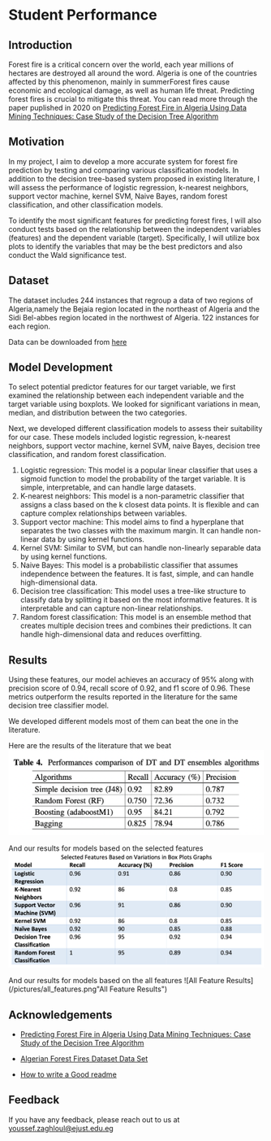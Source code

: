 
# Student Performance 

## Introduction
Forest fire is a critical concern over the world, each year millions of hectares are destroyed all around the word. Algeria is one of the countries affected by this phenomenon, mainly in summerForest fires cause economic and ecological damage, as well as human life threat. Predicting forest fires is crucial to mitigate this threat.
You can read more through the paper puplished in 2020 on [Predicting Forest Fire in Algeria Using Data Mining Techniques: Case Study of the Decision Tree Algorithm](https://www.researchgate.net/publication/339062373_Predicting_Forest_Fire_in_Algeria_Using_Data_Mining_Techniques_Case_Study_of_the_Decision_Tree_Algorithm/download)

## Motivation
In my project, I aim to develop a more accurate system for forest fire prediction by testing and comparing various classification models. In addition to the decision tree-based system proposed in existing literature, I will assess the performance of logistic regression, k-nearest neighbors, support vector machine, kernel SVM, Naive Bayes, random forest classification, and other classification models.

To identify the most significant features for predicting forest fires, I will also conduct tests based on the relationship between the independent variables (features) and the dependent variable (target). Specifically, I will utilize box plots to identify the variables that may be the best predictors and also conduct the Wald significance test.

## Dataset
The dataset includes 244 instances that regroup a data of two regions of Algeria,namely the Bejaia region located in the northeast of Algeria and the Sidi Bel-abbes region located in the northwest of Algeria. 122 instances for each region.

Data can be downloaded from [here](https://archive.ics.uci.edu/ml/datasets/Algerian+Forest+Fires+Dataset++)


## Model Development 
To select potential predictor features for our target variable, we first examined the relationship between each independent variable and the target variable using boxplots. We looked for significant variations in mean, median, and distribution between the two categories.

Next, we developed different classification models to assess their suitability for our case. These models included logistic regression, k-nearest neighbors, support vector machine, kernel SVM, naive Bayes, decision tree classification, and random forest classification.

1. Logistic regression: This model is a popular linear classifier that uses a sigmoid function to model the probability of the target variable. It is simple, interpretable, and can handle large datasets.
2. K-nearest neighbors: This model is a non-parametric classifier that assigns a class based on the k closest data points. It is flexible and can capture complex relationships between variables.
3. Support vector machine: This model aims to find a hyperplane that separates the two classes with the maximum margin. It can handle non-linear data by using kernel functions.
4. Kernel SVM: Similar to SVM, but can handle non-linearly separable data by using kernel functions.
5. Naive Bayes: This model is a probabilistic classifier that assumes independence between the features. It is fast, simple, and can handle high-dimensional data.
6. Decision tree classification: This model uses a tree-like structure to classify data by splitting it based on the most informative features. It is interpretable and can capture non-linear relationships.
7. Random forest classification: This model is an ensemble method that creates multiple decision trees and combines their predictions. It can handle high-dimensional data and reduces overfitting.

## Results
Using these features, our model achieves an accuracy of 95% along with precision score of 0.94, recall score of 0.92, and f1 score of 0.96. These metrics outperform the results reported in the literature for the same decision tree classifier model.

We developed different models most of them can beat the one in the literature. 

Here are the results of the literature that we beat
![Literature Results](/pictures/literature.png "Literature Results")

And our results for models based on the selected features
![Selected Feature Results](/pictures/boxplot_features.png "Selected Feature Results")

And our results for models based on the all features 
![All Feature Results](/pictures/all_features.png"All Feature Results")


## Acknowledgements

 - [Predicting Forest Fire in Algeria Using Data Mining Techniques: Case Study of the Decision Tree Algorithm](https://www.researchgate.net/publication/339062373_Predicting_Forest_Fire_in_Algeria_Using_Data_Mining_Techniques_Case_Study_of_the_Decision_Tree_Algorithm)
 
 - [Algerian Forest Fires Dataset Data Set](https://archive.ics.uci.edu/ml/datasets/Algerian+Forest+Fires+Dataset++)

 - [How to write a Good readme](https://bulldogjob.com/news/449-how-to-write-a-good-readme-for-your-github-project)


## Feedback

If you have any feedback, please reach out to us at youssef.zaghloul@ejust.edu.eg

